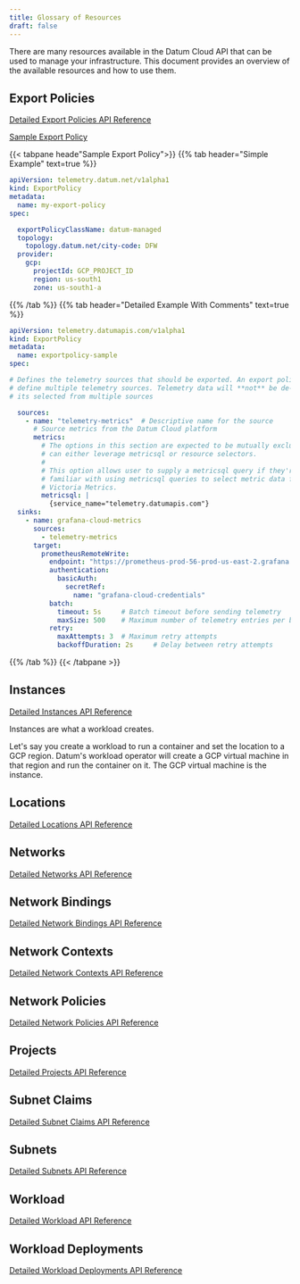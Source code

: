 ```yaml
---
title: Glossary of Resources
draft: false
---
```


There are many resources available in the Datum Cloud API that can be used to manage
your infrastructure. This document provides an overview of the available
resources and how to use them.

## Export Policies

[Detailed Export Policies API Reference](https://github.com/datum-cloud/telemetry-services-operator/blob/main/docs/api/exportpolicies.md)

[Sample Export Policy](https://github.com/datum-cloud/telemetry-services-operator/blob/main/config/samples/telemetry_v1alpha1_exportpolicy.yaml)

{{< tabpane heade"Sample Export Policy">}}
{{% tab header="Simple Example" text=true %}}

```yaml
apiVersion: telemetry.datum.net/v1alpha1
kind: ExportPolicy
metadata:
  name: my-export-policy
spec:

  exportPolicyClassName: datum-managed
  topology:
    topology.datum.net/city-code: DFW
  provider:
    gcp:
      projectId: GCP_PROJECT_ID
      region: us-south1
      zone: us-south1-a
```

{{% /tab %}}
{{% tab header="Detailed Example With Comments" text=true %}}

```yaml
apiVersion: telemetry.datumapis.com/v1alpha1
kind: ExportPolicy
metadata:
  name: exportpolicy-sample
spec:

# Defines the telemetry sources that should be exported. An export policy can
# define multiple telemetry sources. Telemetry data will **not** be de-duped if
# its selected from multiple sources

  sources:
    - name: "telemetry-metrics"  # Descriptive name for the source
      # Source metrics from the Datum Cloud platform
      metrics:
        # The options in this section are expected to be mutually exclusive. Users
        # can either leverage metricsql or resource selectors.
        #
        # This option allows user to supply a metricsql query if they're already
        # familiar with using metricsql queries to select metric data from
        # Victoria Metrics.
        metricsql: |
          {service_name="telemetry.datumapis.com"}
  sinks:
    - name: grafana-cloud-metrics
      sources:
        - telemetry-metrics
      target:
        prometheusRemoteWrite:
          endpoint: "https://prometheus-prod-56-prod-us-east-2.grafana.net/api/prom/push"
          authentication:
            basicAuth:
              secretRef:
                name: "grafana-cloud-credentials"
          batch:
            timeout: 5s     # Batch timeout before sending telemetry
            maxSize: 500    # Maximum number of telemetry entries per batch
          retry:
            maxAttempts: 3  # Maximum retry attempts
            backoffDuration: 2s     # Delay between retry attempts
```

{{% /tab %}}
{{< /tabpane >}}

## Instances

[Detailed Instances API Reference](https://github.com/datum-cloud/workload-operator/blob/main/docs/api/instances.md)

Instances are what a workload creates.

Let's say you create a workload to run a container and set the location to
a GCP region. Datum's workload operator will create a GCP virtual machine in
that region and run the container on it. The GCP virtual machine is the instance.

## Locations

[Detailed Locations API Reference](https://github.com/datum-cloud/network-services-operator/blob/main/docs/api/locations.md)

## Networks

[Detailed Networks API Reference](https://github.com/datum-cloud/network-services-operator/blob/main/docs/api/networks.md)

## Network Bindings

[Detailed Network Bindings API Reference](https://github.com/datum-cloud/network-services-operator/blob/main/docs/api/networkbindings.md)

## Network Contexts

[Detailed Network Contexts API Reference](https://github.com/datum-cloud/network-services-operator/blob/main/docs/api/networkcontexts.md)

## Network Policies

[Detailed Network Policies API Reference](https://github.com/datum-cloud/network-services-operator/blob/main/docs/api/networkpolicies.md)

## Projects

[Detailed Projects API Reference](https://github.com/datum-cloud/datum/blob/milo-apiserver/docs/api/resourcemanager.datumapis.com_projects.yaml.md)

## Subnet Claims

[Detailed Subnet Claims API Reference](https://github.com/datum-cloud/network-services-operator/blob/main/docs/api/subnetclaims.md)

## Subnets

[Detailed Subnets API Reference](https://github.com/datum-cloud/network-services-operator/blob/main/docs/api/subnets.md)

## Workload

[Detailed Workload API Reference](https://github.com/datum-cloud/workload-operator/blob/main/docs/api/workloads.md)

## Workload Deployments

[Detailed Workload Deployments API Reference](https://github.com/datum-cloud/workload-operator/blob/main/docs/api/workloaddeployments.md)
